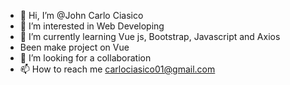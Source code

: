 - 👋 Hi, I’m @John Carlo Ciasico
- 👀 I’m interested in Web Developing
- 🌱 I’m currently learning Vue js, Bootstrap, Javascript and Axios
- Been make project on Vue
- 💞️ I’m looking for a collaboration
- 📫 How to reach me carlociasico01@gmail.com

<!---
JCciasico/JCciasico is a ✨ special ✨ repository because its `README.md` (this file) appears on your GitHub profile.
You can click the Preview link to take a look at your changes.
--->
